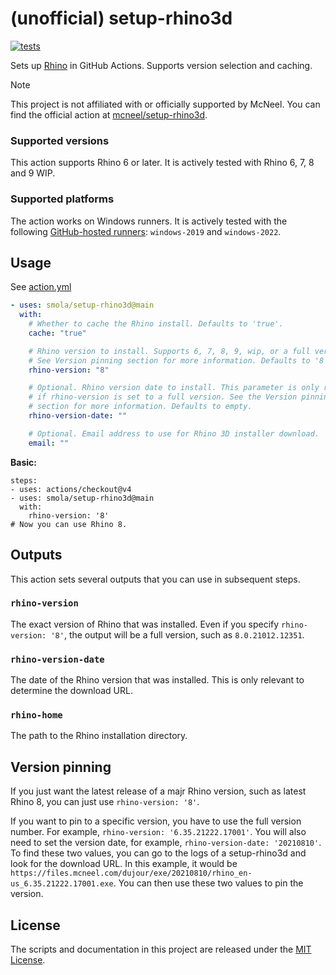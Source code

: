 # (unofficial) setup-rhino3d

[![tests](https://github.com/smola/setup-rhino3d/actions/workflows/ci.yml/badge.svg?branch=main)](https://github.com/smola/setup-rhino3d/actions/workflows/ci.yml)

Sets up [Rhino](https://www.rhino3d.com/) in GitHub Actions. Supports version selection and caching.

> [!NOTE]
> This project is not affiliated with or officially supported by McNeel. You can find the official action at [mcneel/setup-rhino3d](https://github.com/mcneel/setup-rhino3d).

### Supported versions

This action supports Rhino 6 or later. It is actively tested with Rhino 6, 7, 8 and 9 WIP.

### Supported platforms

The action works on Windows runners. It is actively tested with the following [GitHub-hosted runners](https://docs.github.com/en/actions/using-github-hosted-runners/about-github-hosted-runners/about-github-hosted-runners#supported-runners-and-hardware-resources): `windows-2019` and `windows-2022`.

## Usage

See [action.yml](action.yml)

```yaml
- uses: smola/setup-rhino3d@main
  with:
    # Whether to cache the Rhino install. Defaults to 'true'.
    cache: "true"

    # Rhino version to install. Supports 6, 7, 8, 9, wip, or a full version.
    # See Version pinning section for more information. Defaults to '8'.
    rhino-version: "8"

    # Optional. Rhino version date to install. This parameter is only required
    # if rhino-version is set to a full version. See the Version pinning
    # section for more information. Defaults to empty.
    rhino-version-date: ""

    # Optional. Email address to use for Rhino 3D installer download.
    email: ""
```

**Basic:**

```
steps:
- uses: actions/checkout@v4
- uses: smola/setup-rhino3d@main
  with:
    rhino-version: '8'
# Now you can use Rhino 8.
```

## Outputs

This action sets several outputs that you can use in subsequent steps.

### `rhino-version`

The exact version of Rhino that was installed. Even if you specify `rhino-version: '8'`, the output will be a full version, such as `8.0.21012.12351`.

### `rhino-version-date`

The date of the Rhino version that was installed. This is only relevant to determine the download URL.

### `rhino-home`

The path to the Rhino installation directory.

## Version pinning

If you just want the latest release of a majr Rhino version, such as latest Rhino 8, you can just use `rhino-version: '8'`.

If you want to pin to a specific version, you have to use the full version number. For example, `rhino-version: '6.35.21222.17001'`. You will also need to set the version date, for example, `rhino-version-date: '20210810'`. To find these two values, you can go to the logs of a setup-rhino3d and look for the download URL. In this example, it would be `https://files.mcneel.com/dujour/exe/20210810/rhino_en-us_6.35.21222.17001.exe`. You can then use these two values to pin the version.

## License

The scripts and documentation in this project are released under the [MIT License](LICENSE).
